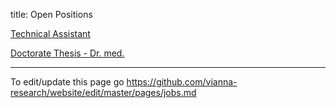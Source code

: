 title: Open Positions

[Technical Assistant](01_workgroups/doll/TA.pdf)

[Doctorate Thesis - Dr. med.](01_workgroups/doll/Dr-med.pdf)

<!-- Sorry, there are no open positions at the moment.-->


**********

To edit/update this page go <https://github.com/vianna-research/website/edit/master/pages/jobs.md>
